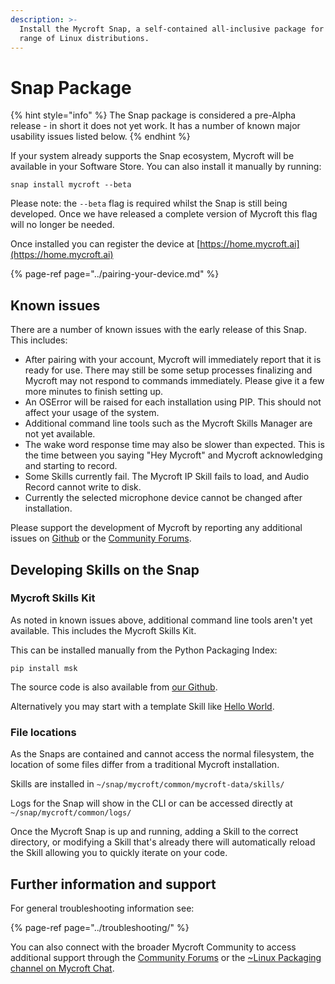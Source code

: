```yaml
---
description: >-
  Install the Mycroft Snap, a self-contained all-inclusive package for a broad
  range of Linux distributions.
---
```


# Snap Package

{% hint style="info" %}
The Snap package is considered a pre-Alpha release - in short it does not yet work. It has a number of known major usability issues listed below.
{% endhint %}

If your system already supports the Snap ecosystem, Mycroft will be available in your Software Store. You can also install it manually by running:

```text
snap install mycroft --beta
```

Please note: the `--beta` flag is required whilst the Snap is still being developed. Once we have released a complete version of Mycroft this flag will no longer be needed.

Once installed you can register the device at [https://home.mycroft.ai](https://home.mycroft.ai)

{% page-ref page="../pairing-your-device.md" %}

## Known issues

There are a number of known issues with the early release of this Snap. This includes:

* After pairing with your account, Mycroft will immediately report that it is ready for use. There may still be some setup processes finalizing and Mycroft may not respond to commands immediately. Please give it a few more minutes to finish setting up.
* An OSError will be raised for each installation using PIP. This should not affect your usage of the system.
* Additional command line tools such as the Mycroft Skills Manager are not yet available.
* The wake word response time may also be slower than expected. This is the time between you saying "Hey Mycroft" and Mycroft acknowledging and starting to record.
* Some Skills currently fail. The Mycroft IP Skill fails to load, and Audio Record cannot write to disk.
* Currently the selected microphone device cannot be changed after installation.

Please support the development of Mycroft by reporting any additional issues on [Github](https://github.com/MycroftAI/snapcraft-mycroft-core/issues) or the [Community Forums](https://community.mycroft.ai).

## Developing Skills on the Snap

### Mycroft Skills Kit

As noted in known issues above, additional command line tools aren't yet available. This includes the Mycroft Skills Kit.

This can be installed manually from the Python Packaging Index:

```text
pip install msk
```

The source code is also available from [our Github](https://github.com/MycroftAI/mycroft-skills-kit).

Alternatively you may start with a template Skill like [Hello World](https://github.com/MycroftAI/skill-hello-world).

### File locations

As the Snaps are contained and cannot access the normal filesystem, the location of some files differ from a traditional Mycroft installation.

Skills are installed in `~/snap/mycroft/common/mycroft-data/skills/`

Logs for the Snap will show in the CLI or can be accessed directly at `~/snap/mycroft/common/logs/`

Once the Mycroft Snap is up and running, adding a Skill to the correct directory, or modifying a Skill that's already there will automatically reload the Skill allowing you to quickly iterate on your code.

## Further information and support

For general troubleshooting information see:

{% page-ref page="../troubleshooting/" %}

You can also connect with the broader Mycroft Community to access additional support through the [Community Forums](https://community.mycroft.ai) or the [~Linux Packaging channel on Mycroft Chat](https://chat.mycroft.ai/community/channels/ubuntu-apt-packaging).

